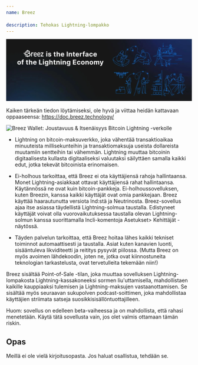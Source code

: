 ```yaml
---
name: Breez

description: Tehokas Lightning-lompakko
---
```


![kansi](assets/cover.webp)

Kaiken tärkeän tiedon löytämiseksi, ole hyvä ja viittaa heidän kattavaan oppaaseensa: https://doc.breez.technology/

![ Breez Wallet: Joustavuus & Itsenäisyys Bitcoin Lightning -verkolle ](https://youtu.be/Z_yiPM2gzk0)

- Lightning on bitcoin-maksuverkko, joka vähentää transaktioaikaa minuuteista millisekunteihin ja transaktiomaksuja useista dollareista muutamiin sentteihin tai vähemmän. Lightning muuttaa bitcoinin digitaalisesta kullasta digitaaliseksi valuutaksi säilyttäen samalla kaikki edut, jotka tekevät bitcoinista erinomaisen.

- Ei-holhous tarkoittaa, että Breez ei ota käyttäjiensä rahoja hallintaansa. Monet Lightning-asiakkaat ottavat käyttäjiensä rahat hallintaansa. Käytännössä ne ovat kuin bitcoin-pankkeja. Ei-holhoussovelluksen, kuten Breezin, kanssa kaikki käyttäjät ovat omia pankkejaan. Breez käyttää haarautunutta versiota lnd:stä ja Neutrinosta. Breez-sovellus ajaa itse asiassa täydellistä Lightning-solmua taustalla. Edistyneet käyttäjät voivat olla vuorovaikutuksessa taustalla olevan Lightning-solmun kanssa suorittamalla lncli-komentoja Asetukset> Kehittäjät -näytössä.

- Täyden palvelun tarkoittaa, että Breez hoitaa lähes kaikki tekniset toiminnot automaattisesti ja taustalla. Asiat kuten kanavien luonti, sisääntuleva likviditeetti ja reititys pysyvät piilossa. (Mutta Breez on myös avoimen lähdekoodin, joten ne, jotka ovat kiinnostuneita teknologian tarkastelusta, ovat tervetulleita tekemään niin!)

Breez sisältää Point-of-Sale -tilan, joka muuttaa sovelluksen Lightning-lompakosta Lightning-kassakoneeksi sormen liu'uttamisella, mahdollistaen kaikille kauppiaaksi tulemisen ja Lightning-maksujen vastaanottamisen. Se sisältää myös seuraavan sukupolven podcast-soittimen, joka mahdollistaa käyttäjien striimata satseja suosikkisisällöntuottajilleen.

Huom: sovellus on edelleen beta-vaiheessa ja on mahdollista, että rahasi menetetään. Käytä tätä sovellusta vain, jos olet valmis ottamaan tämän riskin.

## Opas

Meillä ei ole vielä kirjoitusopasta. Jos haluat osallistua, tehdään se.